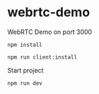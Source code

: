 # webrtc-demo

WebRTC Demo on port 3000

```
npm install
```

```
npm run client:install
```

Start project
```
npm run dev
```
